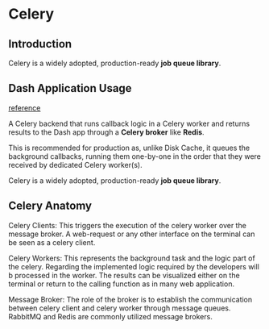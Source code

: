 
# Celery

## Introduction

Celery is a widely adopted, production-ready **job queue library**.

## Dash Application Usage

[reference](https://dash.plotly.com/background-callbacks)

A Celery backend that runs callback logic in a Celery worker and returns results to the Dash app through a **Celery broker** like **Redis**.

This is recommended for production as, unlike Disk Cache, it queues the background callbacks, running them one-by-one in the order that they were received by dedicated Celery worker(s).

Celery is a widely adopted, production-ready **job queue library**.

## Celery Anatomy

Celery Clients: This triggers the execution of the celery worker over the message broker. A web-request or any other interface on the terminal can be seen as a celery client.

Celery Workers: This represents the background task and the logic part of the celery. Regarding the implemented logic required by the developers will b processed in the worker. The results can be visualized either on the terminal or return to the calling function as in many web application.

Message Broker: The role of the broker is to establish the communication between celery client and celery worker through message queues. RabbitMQ and Redis are commonly utilized message brokers.
